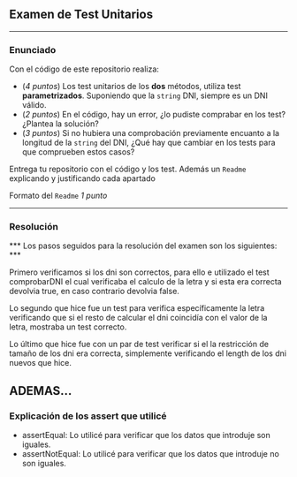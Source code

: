 ## Examen de Test Unitarios

---

### Enunciado

Con el código de este repositorio realiza:

- (*4 puntos*) Los test unitarios de los **dos** métodos, utiliza test **parametrizados**. Suponiendo que la `string` DNI, siempre es un DNI válido.
- (*2 puntos*) En el código, hay un error, ¿lo pudiste comprabar en los test? ¿Plantea la solución?
- (*3 puntos*) Si no hubiera una comprobación previamente encuanto a la longitud de la `string` del DNI, ¿Qué hay que cambiar en los tests para que comprueben estos casos?

Entrega tu repositorio con el código y los test. Además un `Readme` explicando y justificando cada apartado

Formato del `Readme` *1 punto*

---

### Resolución

*** Los pasos seguidos para la resolución del examen son los siguientes: ***

Primero verificamos si los dni son correctos, para ello e utilizado el test comprobarDNI el cual verificaba el calculo de la letra y si esta era correcta devolvia true, en caso contrario devolvia false.

Lo segundo que hice fue un test para verifica específicamente la letra verificando que si el resto de calcular el dni coincidía con el valor de la letra, mostraba un test correcto.

Lo último que hice fue con un par de test verificar si el la restricción de tamaño de los dni era correcta, simplemente verificando el length de los dni nuevos que hice.


## ADEMAS...

### Explicación de los assert que utilicé

- assertEqual: Lo utilicé para verificar que los datos que introduje son iguales.
- assertNotEqual: Lo utilicé para verificar que los datos que introduje no son iguales.